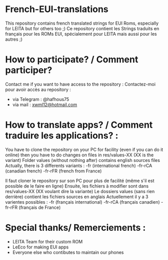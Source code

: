 # French-EUI-translations
This repository contains french translated strings for EUI Roms, especially for LEITA but for others too ;)
Ce repository contient les Strings traduits en français pour les ROMs EUI, spécialement pour LEITA mais aussi pour les autres ;)


# How to participate? / Comment participer?
Contact me if you want to have access to the repository :
Contactez-moi pour avoir accès au repository : 
  - via Telegram : @hafhous75
  - via mail : xwml12@hotmail.com
 
 
# How to translate apps? / Comment traduire les applications? :

You have to clone the repository on your PC for facility (even if you can do it online)
then you have to do changes on files in res/values-XX (XX is the variant)
Folder values (without nothing after) contains english sources files
Actually, there is 3 differents variants :
-fr (international french) 
-fr-rCA (canadian french)
-fr-rFR (french from France)


Il faut cloner le repository sur son PC pour plus de facilité (même s'il est possible de le faire en ligne)
Ensuite, les fichiers à modifier sont dans res/values-XX (XX voulant dire la variante)
Le dossiers values (sans rien derrière) contient les fichiers sources en anglais
Actuellement il y a 3 varientes possibles : 
-fr (français international) 
-fr-rCA (français canadien)
-fr-rFR (français de France)


# Special thanks/ Remerciements :
- LEITA Team for their custom ROM
- LeEco for making EUI apps
- Everyone else who contibutes to maintain our phones
